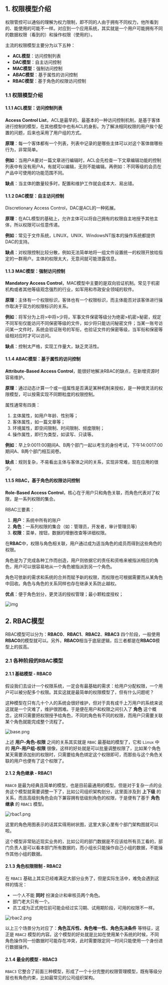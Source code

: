 ## 1. 权限模型介绍

权限管控可以通俗的理解为权力限制，即不同的人由于拥有不同权力，他所看到的、能使用的可能不一样。对应到一个应用系统，其实就是一个用户可能拥有不同的数据权限（看到的）和操作权限（使用的）。

主流的权限模型主要分为以下五种：

- **ACL模型**：访问控制列表
- **DAC模型**：自主访问控制
- **MAC模型**：强制访问控制
- **ABAC模型**：基于属性的访问控制
- **RBAC模型**：基于角色的权限访问控制



### 1.1 权限模型介绍

#### 1.1.1 ACL模型：访问控制列表

**Access Control List**，ACL是最早的、最基本的一种访问控制机制，是基于客体进行控制的模型，在其他模型中也有ACL的身影。为了解决相同权限的用户挨个配置的问题，后来也采用了用户组的方式。

**原理**：每一个客体都有一个列表，列表中记录的是哪些主体可以对这个客体做哪些行为，非常简单。

**例如**：当用户A要对一篇文章进行编辑时，ACL会先检查一下文章编辑功能的控制列表中有没有用户A，有就可以编辑，无则不能编辑。再例如：不同等级的会员在产品中可使用的功能范围不同。

**缺点**：当主体的数量较多时，配置和维护工作就会成本大、易出错。

#### 1.1.2 DAC模型：自主访问控制

Discretionary Access Control，DAC是ACL的一种拓展。

**原理**：在ACL模型的基础上，允许主体可以将自己拥有的权限自主地授予其他主体，所以权限可以任意传递。

**例如**：常见于文件系统，LINUX，UNIX、WindowsNT版本的操作系统都提供DAC的支持。

**缺点**：对权限控制比较分散，例如无法简单地将一组文件设置统一的权限开放给指定的一群用户。主体的权限太大，无意间就可能泄露信息。

#### 1.1.3 MAC模型：强制访问控制

**Mandatory Access Control**，MAC模型中主要的是双向验证机制。常见于机密机构或者其他等级观念强烈的行业，如军用和市政安全领域的软件。

**原理**：主体有一个权限标识，客体也有一个权限标识，而主体能否对该客体进行操作取决于双方的权限标识的关系。

**例如**：将军分为上将>中将>少将，军事文件保密等级分为绝密>机密>秘密，规定不同军衔仅能访问不同保密等级的文件，如少将只能访问秘密文件；当某一账号访问某一文件时，系统会验证账号的军衔，也验证文件的保密等级，当军衔和保密等级相对应时才可以访问。

**缺点**：控制太严格，实现工作量大，缺乏灵活性。

#### 1.1.4 ABAC模型：基于属性的访问控制

**Attribute-Based Access Control**，能很好地解决RBAC的缺点，在新增资源时容易维护。

**原理**：通过动态计算一个或一组属性是否满足某种机制来授权，是一种很灵活的权限模型，可以按需实现不同颗粒度的权限控制。

属性通常有四类：

1. 主体属性，如用户年龄、性别等；
2. 客体属性，如一篇文章等；
3. 环境属性，即空间限制、时间限制、频度限制；
4. 操作属性，即行为类型，如读写、只读等。

**例如**：早上9:0011:00期间A、B两个部门一起以考生的身份考试，下午14:0017:00期间A、B两个部门相互阅卷。

**缺点**：规则复杂，不易看出主体与客体之间的关系，实现非常难，现在应用的很少。

#### 1.1.5 RBAC，基于角色的权限访问控制

**Role-Based Access Control**，核心在于用户只和角色关联，而角色代表对了权限，是一系列权限的集合。

RBAC三要素：

1. **用户**：系统中所有的账户
2. **角色**：一系列权限的集合（如：管理员，开发者，审计管理员等）
3. **权限**：菜单，按钮，数据的增删改查等详细权限。

在**RBAC**中，权限与角色相关联，用户通过成为适当角色的成员而得到这些角色的权限。

角色是为了完成各种工作而创造，用户则依据它的责任和资格来被指派相应的角色，用户可以很容易地从一个角色被指派到另一个角色。

角色可依新的需求和系统的合并而赋予新的权限，而权限也可根据需要而从某角色中回收。角色与角色的关系同样也存在继承关系防止越权。

**优点**：便于角色划分，更灵活的授权管理；最小颗粒度授权；

![img](https://picgo-img-repo.oss-cn-beijing.aliyuncs.com/img/4364f6916e3d71f0d4957f4b8b470637.webp)



## 2. RBAC模型

RBAC模型可以分为：**RBAC0**、**RBAC1**、**RBAC2**、**RBAC3** 四个阶段，一般使用**RBAC0**的模型就可以。另外，**RBAC0**相当于底层逻辑，后三者都是在**RBAC0**模型上的拔高。

### 2.1 各种阶段的RBAC模型

#### 2.1.1 基础模型 - RBAC0

假设我们去设计一个权限系统，一定会有最基础的需求：给用户分配权限，一个用户可以被分配多个权限。其实这就是最简单的权限模型了，但有什么问题呢？

这种模型在只有几十个人的系统会很好维护，但对于具有成千上万用户的系统来说这就是一个灾难了，维护很困难。于是便在用户和权限之间引入了 **角色** 这个概念，这样只需要把权限授予给角色，不同的角色有不同的权限，而用户只需要关联某个角色就能完成整个流程了。

![base.png](https://picgo-img-repo.oss-cn-beijing.aliyuncs.com/img/76bb9af99d1c3a247b6fd4c9676f36b5.webp)

上述 **用户-角色-权限** 之间的关系其实就是 `RBAC` 最基础的模型了，它和 `Linux` 中的 **用户-用户组-权限** 很像，这样的好处就是可以批量调整权限了，比如某个角色某天需要添加别的权限时，只需要给角色绑定这个权限即可，而那些与这个角色关联的用户也便有了这个权限了。

#### 2.1.2 角色继承 - RBAC1

`RBAC0` 是最为经典且简单的模型，也是目前最通用的模型。但是对于复杂一点的业务这个模型就需要调整一下了，比如公司组织架构划分，这里面涉及到 **上下级** 的关系，而且高级别角色会向下兼容拥有低级别角色的权限，于是便有了基于 **角色继承** 的 `RBAC1` 模型。

![rbac1.png](https://picgo-img-repo.oss-cn-beijing.aliyuncs.com/img/509d1e8e36500632daaf5eb03b8944dc.webp)

这里的角色用图表示的话其实得用树状图，这里大家心里有个部门架构图就可以啦。

这个模型非常贴近现实业务的，比如公司的部门数据是不应该给所有员工看的，部门负责人是可以看本部门所有数据的，而小组长只能操作自己小组的数据，不能操作其他小组的数据。

#### 2.1.3 角色权限限制 - RBAC2

在 `RBAC1` 基础上其实已经难满足大部分业务了，但是实际生活中，难免会遇到这样的情况：

- 一个人不能 **同时** 扮演会计和审核员两个角色。
- 部门老大只有一个。
- 员工成为正式岗位前可能会经过实习期、试用期阶段，可用的权限不一样。

![rbac2.png](https://picgo-img-repo.oss-cn-beijing.aliyuncs.com/img/bd1759d77d6a9237fb30ecc71769acde.webp)

以上三个场景分为对应了：**角色互斥性、角色唯一性、角色先决条件** 等特征，这正是 `RBAC2` 模型的内容。这个模型的好处就是比如在使用某个系统的时候，不同角色操作同一份数据时可能存在冲突，此时需要限定同一时间只能使用一个身份进行数据操作。

#### 2.1.4 最全的模型 - RBAC3

`RBAC3` 它整合了前面三种模型，形成了一个十分完整的权限管理模型，既有等级分层也有角色约束，比如最常见的公司组织架构。